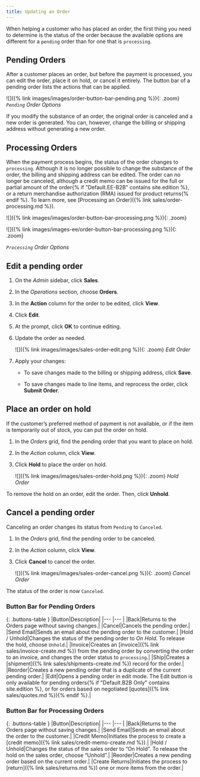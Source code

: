 ```yaml
---
title: Updating an Order
---
```


When helping a customer who has placed an order, the first thing you need to determine is the status of the order because the available options are different for a `pending` order than for one that is `processing`.

## Pending Orders

After a customer places an order, but before the payment is processed, you can edit the order, place it on hold, or cancel it entirely. The button bar of a pending order lists the actions that can be applied.

![]({% link images/images/order-button-bar-pending.png %}){: .zoom}
_`Pending` Order Options_

If you modify the substance of an order, the original order is canceled and a new order is generated. You can, however, change the billing or shipping address without generating a new order.

## Processing Orders

When the payment process begins, the status of the order changes to `processing`. Although it is no longer possible to change the substance of the order, the billing and shipping address can be edited. The order can no longer be canceled, although a credit memo can be issued for the full or partial amount of the order{% if "Default.EE-B2B" contains site.edition %}, or a return merchandise authorization (RMA) issued for product returns{% endif %}. To learn more, see [Processing an Order]({% link sales/order-processing.md %}).

<!--{% if "Default.CE Only" contains site.edition %}-->
![]({% link images/images/order-button-bar-processing.png %}){: .zoom}
<!--{% endif %}-->
<!--{% if "Default.EE-B2B Only" contains site.edition %}-->
![]({% link images/images-ee/order-button-bar-processing.png %}){: .zoom}
<!--{% endif %}-->
_`Processing` Order Options_

## Edit a pending order

1. On the _Admin_ sidebar, click **Sales**.

1. In the _Operations_ section, choose **Orders**.

1. In the **Action** column for the order to be edited, click **View**.

1. Click **Edit**.

1. At the prompt, click **OK** to continue editing.

1. Update the order as needed.

    ![]({% link images/images/sales-order-edit.png %}){: .zoom}
    _Edit Order_

1. Apply your changes:

   - To save changes made to the billing or shipping address, click **Save**.

   - To save changes made to line items, and reprocess the order, click **Submit Order**.

## Place an order on hold

If the customer’s preferred method of payment is not available, or if the item is temporarily out of stock, you can put the order on hold.

1. In the _Orders_ grid, find the pending order that you want to place on hold.

1. In the _Action_ column, click **View**.

1. Click **Hold** to place the order on hold.

    ![]({% link images/images/sales-order-hold.png %}){: .zoom}
    _Hold Order_

To remove the hold on an order, edit the order. Then, click **Unhold**.

## Cancel a pending order

Canceling an order changes its status from `Pending` to `Canceled`.

1. In the _Orders_ grid, find the pending order to be canceled.

1. In the _Action_ column, click **View**.

1. Click **Cancel** to cancel the order.

    ![]({% link images/images/sales-order-cancel.png %}){: .zoom}
    _Cancel Order_

The status of the order is now `Canceled`.

### Button Bar for Pending Orders

{: .buttons-table }
|Button|Description|
|--- |--- |
|<span class="btn">Back</span>|Returns to the Orders page without saving changes.|
|<span class="btn">Cancel</span>|Cancels the pending order.|
|<span class="btn">Send Email</span>|Sends an email about the pending order to the customer.|
|<span class="btn">Hold</span> / <span class="btn">Unhold</span>|Changes the status of the pending order to _On Hold_. To release the hold, choose `Unhold`.|
|<span class="btn">Invoice</span>|Creates an [invoice]({% link sales/invoice-create.md %}) from the pending order by converting the order to an invoice, and changes the order status to `processing`.|
|<span class="btn">Ship</span>|Creates a [shipment]({% link sales/shipments-create.md %}) record for the order.|
|<span class="btn">Reorder</span>|Creates a new pending order that is a duplicate of the current pending order.|
|<span class="btn">Edit</span>|Opens a pending order in edit mode. The Edit button is only available for pending orders{% if "Default.B2B Only" contains site.edition %}, or for orders based on negotiated [quotes]({% link sales/quotes.md %}){% endif %}.|

### Button Bar for Processing Orders

{: .buttons-table }
|Button|Description|
|--- |--- |
|<span class="btn">Back</span>|Returns to the Orders page without saving changes.|
|<span class="btn">Send Email</span>|Sends an email about the order to the customer.|
|<span class="btn">Credit Memo</span>|Initiates the process to create a [credit memo]({% link sales/credit-memo-create.md %}).|
|<span class="btn">Hold</span> / <span class="btn">Unhold</span>|Changes the status of the sales order to “On Hold”. To release the hold on the sales order, choose “Unhold”.|
|<span class="btn">Reorder</span>|Creates a new pending order based on the current order.|<!--{% if "Default.EE-B2B" contains site.edition %}-->
|<span class="btn">Create Returns</span>|Initiates the process to [return]({% link sales/returns.md %}) one or more items from the order.|<!--{% endif %}-->
